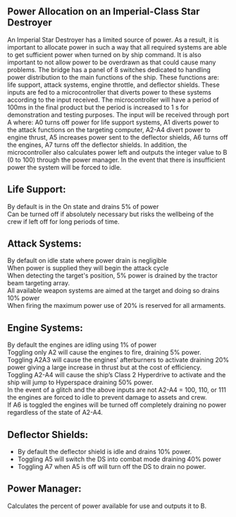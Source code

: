 ## Power Allocation on an Imperial-Class Star Destroyer


An Imperial Star Destroyer has a limited source of power. As a result, it is important to allocate power in such a way that all required systems are able to get sufficient power when turned on by ship command. It is also important to not allow power to be overdrawn as that could cause many problems. The bridge has a panel of 8 switches dedicated to handling power distribution to the main functions of the ship. These functions are: life support, attack systems, engine throttle, and deflector shields. These inputs are fed to a microcontroller that diverts power to these systems according to the input received.
The microcontroller will have a period of 100ms in the final product but the period is increased to 1 s for demonstration and testing purposes. The input will be received through port A where: A0 turns off power for life support systems, A1 diverts power to the attack functions on the targeting computer, A2-A4 divert power to engine thrust, A5 increases power sent to the deflector shields, A6 turns off the engines, A7 turns off the deflector shields. In addition, the microcontroller also calculates power left and outputs the integer value to B (0 to 100) through the power manager. In the event that there is insufficient power the system will be forced to idle.







## Life Support:
By default is in the On state and drains 5% of power  
Can be turned off if absolutely necessary but risks the wellbeing of the crew if left off for long periods of time.  

## Attack Systems:
By default on idle state where power drain is negligible  
When power is supplied they will begin the attack cycle  
When detecting the target's position, 5% power is drained by the tractor beam targeting array.  
All available weapon systems are aimed at the target and doing so drains 10% power  
When firing the maximum power use of 20% is reserved for all armaments.  

## Engine Systems:
By default the engines are idling using 1% of power  
Toggling only A2 will cause the engines to fire, draining 5% power.  
Toggling A2A3 will cause the engines’ afterburners to activate draining 20% power giving a large increase in thrust but at the cost of efficiency.  
Toggling A2-A4 will cause the ship’s Class 2 Hyperdrive to activate and the ship will jump to Hyperspace draining 50% power.  
In the event of a glitch and the above inputs are not A2-A4 = 100, 110, or 111 the engines are forced to idle to prevent damage to assets and crew.  
If A6 is toggled the engines will be turned off completely draining no power regardless of the state of A2-A4.  

## Deflector Shields:
* By default the deflector shield is idle and drains 10% power.  
* Toggling A5 will switch the DS into combat mode draining 40% power  
* Toggling A7 when A5 is off will turn off the DS to drain no power.  

## Power Manager:
Calculates the percent of power available for use and outputs it to B.  


